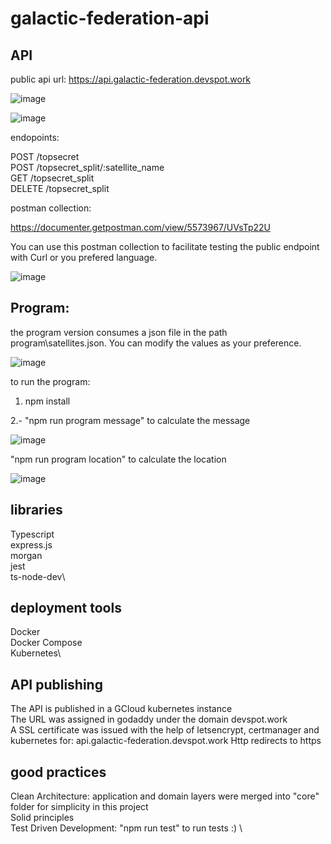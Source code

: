 # galactic-federation-api

## API

public api url: https://api.galactic-federation.devspot.work

![image](https://user-images.githubusercontent.com/9491277/159808406-4f8c5a11-8e23-4e6f-826a-ada1cd62955e.png)

![image](https://user-images.githubusercontent.com/9491277/159808465-72795173-c6c3-4cdf-a9e7-1010d94aaa9b.png)

endopoints:

POST /topsecret <br/>
POST /topsecret_split/:satellite_name <br/>
GET /topsecret_split <br/>
DELETE /topsecret_split <br/>

postman collection:

https://documenter.getpostman.com/view/5573967/UVsTp22U

You can use this postman collection to facilitate testing the public endpoint with Curl or you prefered language.

![image](https://user-images.githubusercontent.com/9491277/159820344-1647ddf3-443c-49b7-a785-6dc8d1cf6ce3.png)


## Program:

the program version consumes a json file in the path program\satellites.json. You can modify the values as your preference.

![image](https://user-images.githubusercontent.com/9491277/159822018-c7c2f78e-45e8-4573-9f71-df9602a19777.png)


to run the program:

1. npm install

2.- "npm run program message" to calculate the message

![image](https://user-images.githubusercontent.com/9491277/159821899-5416dee2-de7f-4ef7-a5ab-d6eaecace844.png)


"npm run program location" to calculate the location

![image](https://user-images.githubusercontent.com/9491277/159821939-f0c8dcae-f337-4fc2-b5d5-04ad5a5aa841.png)




## libraries
Typescript\
express.js\
morgan\
jest\
ts-node-dev\

## deployment tools

Docker\
Docker Compose\
Kubernetes\

## API publishing

The API is published in a GCloud kubernetes instance\
The URL was assigned in godaddy under the domain devspot.work\
A SSL certificate was issued with the help of letsencrypt, certmanager and kubernetes for: api.galactic-federation.devspot.work
Http redirects to https

## good practices

Clean Architecture: application and domain layers were merged into "core" folder for simplicity in this project\
Solid principles\
Test Driven Development\: "npm run test" to run tests :) \


